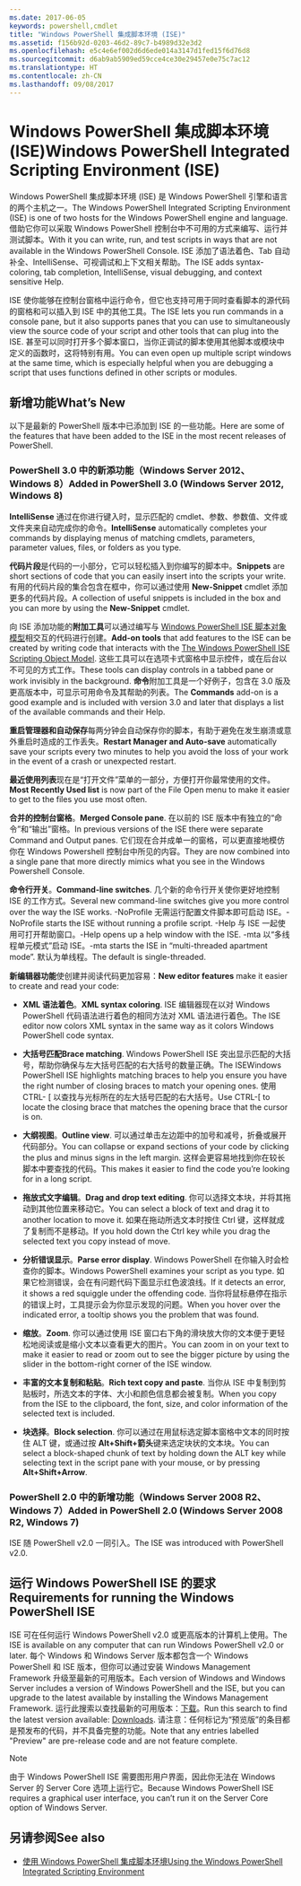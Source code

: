 ```yaml
---
ms.date: 2017-06-05
keywords: powershell,cmdlet
title: "Windows PowerShell 集成脚本环境 (ISE)"
ms.assetid: f156b92d-0203-46d2-89c7-b4989d32e3d2
ms.openlocfilehash: e5c4e6ef002d6d6ede014a3147d1fed15f6d76d8
ms.sourcegitcommit: d6ab9ab5909ed59cce4ce30e29457e0e75c7ac12
ms.translationtype: HT
ms.contentlocale: zh-CN
ms.lasthandoff: 09/08/2017
---
```

# <a name="windows-powershell-integrated-scripting-environment-ise"></a><span data-ttu-id="5c178-103">Windows PowerShell 集成脚本环境 (ISE)</span><span class="sxs-lookup"><span data-stu-id="5c178-103">Windows PowerShell Integrated Scripting Environment (ISE)</span></span>
<span data-ttu-id="5c178-104">Windows PowerShell 集成脚本环境 (ISE) 是 Windows PowerShell 引擎和语言的两个主机之一。</span><span class="sxs-lookup"><span data-stu-id="5c178-104">The Windows PowerShell Integrated Scripting Environment (ISE) is one of two hosts for the Windows PowerShell engine and language.</span></span> <span data-ttu-id="5c178-105">借助它你可以采取 Windows PowerShell 控制台中不可用的方式来编写、运行并测试脚本。</span><span class="sxs-lookup"><span data-stu-id="5c178-105">With it you can write, run, and test scripts in ways that are not available in the Windows PowerShell Console.</span></span> <span data-ttu-id="5c178-106">ISE 添加了语法着色、Tab 自动补全、IntelliSense、可视调试和上下文相关帮助。</span><span class="sxs-lookup"><span data-stu-id="5c178-106">The ISE adds syntax-coloring, tab completion, IntelliSense, visual debugging, and context sensitive Help.</span></span>

<span data-ttu-id="5c178-107">ISE 使你能够在控制台窗格中运行命令，但它也支持可用于同时查看脚本的源代码的窗格和可以插入到 ISE 中的其他工具。</span><span class="sxs-lookup"><span data-stu-id="5c178-107">The ISE lets you run commands in a console pane, but it also supports panes that you can use to simultaneously view the source code of your script and other tools that can plug into the ISE.</span></span> <span data-ttu-id="5c178-108">甚至可以同时打开多个脚本窗口，当你正调试的脚本使用其他脚本或模块中定义的函数时，这将特别有用。</span><span class="sxs-lookup"><span data-stu-id="5c178-108">You can even open up multiple script windows at the same time, which is especially helpful when you are debugging a script that uses functions defined in other scripts or modules.</span></span>

## <a name="whats-new"></a><span data-ttu-id="5c178-109">新增功能</span><span class="sxs-lookup"><span data-stu-id="5c178-109">What’s New</span></span>
<span data-ttu-id="5c178-110">以下是最新的 PowerShell 版本中已添加到 ISE 的一些功能。</span><span class="sxs-lookup"><span data-stu-id="5c178-110">Here are some of the features that have been added to the ISE in the most recent releases of PowerShell.</span></span>

### <a name="added-in-powershell-30-windows-server-2012-windows-8"></a><span data-ttu-id="5c178-111">PowerShell 3.0 中的新添功能（Windows Server 2012、Windows 8）</span><span class="sxs-lookup"><span data-stu-id="5c178-111">Added in PowerShell 3.0 (Windows Server 2012, Windows 8)</span></span>
<span data-ttu-id="5c178-112">**IntelliSense** 通过在你进行键入时，显示匹配的 cmdlet、参数、参数值、文件或文件夹来自动完成你的命令。</span><span class="sxs-lookup"><span data-stu-id="5c178-112">**IntelliSense** automatically completes your commands by displaying menus of matching cmdlets, parameters, parameter values, files, or folders as you type.</span></span>

<span data-ttu-id="5c178-113">**代码片段**是代码的一小部分，它可以轻松插入到你编写的脚本中。</span><span class="sxs-lookup"><span data-stu-id="5c178-113">**Snippets** are short sections of code that you can easily insert into the scripts your write.</span></span> <span data-ttu-id="5c178-114">有用的代码片段的集合包含在框中，你可以通过使用 **New-Snippet** cmdlet 添加更多的代码片段。</span><span class="sxs-lookup"><span data-stu-id="5c178-114">A collection of useful snippets is included in the box and you can more by using the **New-Snippet** cmdlet.</span></span>

<span data-ttu-id="5c178-115">向 ISE 添加功能的**附加工具**可以通过编写与 [Windows PowerShell ISE 脚本对象模型](https://technet.microsoft.com/en-us/library/dd819478.aspx)相交互的代码进行创建。</span><span class="sxs-lookup"><span data-stu-id="5c178-115">**Add-on tools** that add features to the ISE can be created by writing code that interacts with the [The Windows PowerShell ISE Scripting Object Model](https://technet.microsoft.com/en-us/library/dd819478.aspx).</span></span> <span data-ttu-id="5c178-116">这些工具可以在选项卡式窗格中显示控件，或在后台以不可见的方式工作。</span><span class="sxs-lookup"><span data-stu-id="5c178-116">These tools can display controls in a tabbed pane or work invisibly in the background.</span></span> <span data-ttu-id="5c178-117">**命令**附加工具是一个好例子，包含在 3.0 版及更高版本中，可显示可用命令及其帮助的列表。</span><span class="sxs-lookup"><span data-stu-id="5c178-117">The **Commands** add-on is a good example and is included with version 3.0 and later that displays a list of the available commands and their Help.</span></span>

<span data-ttu-id="5c178-118">**重启管理器和自动保存**每两分钟会自动保存你的脚本，有助于避免在发生崩溃或意外重启时造成的工作丢失。</span><span class="sxs-lookup"><span data-stu-id="5c178-118">**Restart Manager and Auto-save** automatically save your scripts every two minutes to help you avoid the loss of your work in the event of a crash or unexpected restart.</span></span>

<span data-ttu-id="5c178-119">**最近使用列表**现在是“打开文件”菜单的一部分，方便打开你最常使用的文件。</span><span class="sxs-lookup"><span data-stu-id="5c178-119">**Most Recently Used list** is now part of the File Open menu to make it easier to get to the files you use most often.</span></span>

<span data-ttu-id="5c178-120">**合并的控制台窗格**。</span><span class="sxs-lookup"><span data-stu-id="5c178-120">**Merged Console pane**.</span></span> <span data-ttu-id="5c178-121">在以前的 ISE 版本中有独立的“命令”和“输出”窗格。</span><span class="sxs-lookup"><span data-stu-id="5c178-121">In previous versions of the ISE there were separate Command and Output panes.</span></span> <span data-ttu-id="5c178-122">它们现在合并成单一的窗格，可以更直接地模仿你在 Windows Powershell 控制台中所见的内容。</span><span class="sxs-lookup"><span data-stu-id="5c178-122">They are now combined into a single pane that more directly mimics what you see in the Windows Powershell Console.</span></span>

<span data-ttu-id="5c178-123">**命令行开关**。</span><span class="sxs-lookup"><span data-stu-id="5c178-123">**Command-line switches**.</span></span> <span data-ttu-id="5c178-124">几个新的命令行开关使你更好地控制 ISE 的工作方式。</span><span class="sxs-lookup"><span data-stu-id="5c178-124">Several new command-line switches give you more control over the way the ISE works.</span></span> <span data-ttu-id="5c178-125">-NoProfile 无需运行配置文件脚本即可启动 ISE。</span><span class="sxs-lookup"><span data-stu-id="5c178-125">-NoProfile starts the ISE without running a profile script.</span></span> <span data-ttu-id="5c178-126">-Help 与 ISE 一起使用可打开帮助窗口。</span><span class="sxs-lookup"><span data-stu-id="5c178-126">-Help opens up a help window with the ISE.</span></span> <span data-ttu-id="5c178-127">-mta 以“多线程单元模式”启动 ISE。</span><span class="sxs-lookup"><span data-stu-id="5c178-127">-mta starts the ISE in “multi-threaded apartment mode”.</span></span> <span data-ttu-id="5c178-128">默认为单线程。</span><span class="sxs-lookup"><span data-stu-id="5c178-128">The default is single-threaded.</span></span>

<span data-ttu-id="5c178-129">**新编辑器功能**使创建并阅读代码更加容易：</span><span class="sxs-lookup"><span data-stu-id="5c178-129">**New editor features** make it easier to create and read your code:</span></span>

- <span data-ttu-id="5c178-130">**XML 语法着色**。</span><span class="sxs-lookup"><span data-stu-id="5c178-130">**XML syntax coloring**.</span></span> <span data-ttu-id="5c178-131">ISE 编辑器现在以对 Windows PowerShell 代码语法进行着色的相同方法对 XML 语法进行着色。</span><span class="sxs-lookup"><span data-stu-id="5c178-131">The ISE editor now colors XML syntax in the same way as it colors Windows PowerShell code syntax.</span></span>

- <span data-ttu-id="5c178-132">**大括号匹配**</span><span class="sxs-lookup"><span data-stu-id="5c178-132">**Brace matching**.</span></span> <span data-ttu-id="5c178-133">Windows PowerShell ISE 突出显示匹配的大括号，帮助你确保与左大括号匹配的右大括号的数量正确。</span><span class="sxs-lookup"><span data-stu-id="5c178-133">The ISEWindows PowerShell ISE highlights matching braces to help you ensure you have the right number of closing braces to match your opening ones.</span></span> <span data-ttu-id="5c178-134">使用 CTRL- \[ 以查找与光标所在的左大括号匹配的右大括号。</span><span class="sxs-lookup"><span data-stu-id="5c178-134">Use CTRL-\[ to locate the closing brace that matches the opening brace that the cursor is on.</span></span>

- <span data-ttu-id="5c178-135">**大纲视图**。</span><span class="sxs-lookup"><span data-stu-id="5c178-135">**Outline view**.</span></span> <span data-ttu-id="5c178-136">可以通过单击左边距中的加号和减号，折叠或展开代码部分。</span><span class="sxs-lookup"><span data-stu-id="5c178-136">You can collapse or expand sections of your code by clicking the plus and minus signs in the left margin.</span></span> <span data-ttu-id="5c178-137">这样会更容易地找到你在较长脚本中要查找的代码。</span><span class="sxs-lookup"><span data-stu-id="5c178-137">This makes it easier to find the code you’re looking for in a long script.</span></span>

- <span data-ttu-id="5c178-138">**拖放式文字编辑**。</span><span class="sxs-lookup"><span data-stu-id="5c178-138">**Drag and drop text editing**.</span></span> <span data-ttu-id="5c178-139">你可以选择文本块，并将其拖动到其他位置来移动它。</span><span class="sxs-lookup"><span data-stu-id="5c178-139">You can select a block of text and drag it to another location to move it.</span></span> <span data-ttu-id="5c178-140">如果在拖动所选文本时按住 Ctrl 键，这样就成了复制而不是移动。</span><span class="sxs-lookup"><span data-stu-id="5c178-140">If you hold down the Ctrl key while you drag the selected text you copy instead of move.</span></span>

- <span data-ttu-id="5c178-141">**分析错误显示**。</span><span class="sxs-lookup"><span data-stu-id="5c178-141">**Parse error display**.</span></span> <span data-ttu-id="5c178-142">Windows PowerShell 在你输入时会检查你的脚本。</span><span class="sxs-lookup"><span data-stu-id="5c178-142">Windows PowerShell examines your script as you type.</span></span> <span data-ttu-id="5c178-143">如果它检测错误，会在有问题代码下面显示红色波浪线。</span><span class="sxs-lookup"><span data-stu-id="5c178-143">If it detects an error, it shows a red squiggle under the offending code.</span></span> <span data-ttu-id="5c178-144">当你将鼠标悬停在指示的错误上时，工具提示会为你显示发现的问题。</span><span class="sxs-lookup"><span data-stu-id="5c178-144">When you hover over the indicated error, a tooltip shows you the problem that was found.</span></span>

- <span data-ttu-id="5c178-145">**缩放**。</span><span class="sxs-lookup"><span data-stu-id="5c178-145">**Zoom**.</span></span> <span data-ttu-id="5c178-146">你可以通过使用 ISE 窗口右下角的滑块放大你的文本便于更轻松地阅读或是缩小文本以查看更大的图片。</span><span class="sxs-lookup"><span data-stu-id="5c178-146">You can zoom in on your text to make it easier to read or zoom out to see the bigger picture by using the slider in the bottom-right corner of the ISE window.</span></span>

- <span data-ttu-id="5c178-147">**丰富的文本复制和粘贴**。</span><span class="sxs-lookup"><span data-stu-id="5c178-147">**Rich text copy and paste**.</span></span> <span data-ttu-id="5c178-148">当你从 ISE 中复制到剪贴板时，所选文本的字体、大小和颜色信息都会被复制。</span><span class="sxs-lookup"><span data-stu-id="5c178-148">When you copy from the ISE to the clipboard, the font, size, and color information of the selected text is included.</span></span>

- <span data-ttu-id="5c178-149">**块选择**。</span><span class="sxs-lookup"><span data-stu-id="5c178-149">**Block selection**.</span></span> <span data-ttu-id="5c178-150">你可以通过在用鼠标选定脚本窗格中文本的同时按住 ALT 键，或通过按 **Alt+Shift+箭头**键来选定块状的文本块。</span><span class="sxs-lookup"><span data-stu-id="5c178-150">You can select a block-shaped chunk of text by holding down the ALT key while selecting text in the script pane with your mouse, or by pressing **Alt+Shift+Arrow**.</span></span>

### <a name="added-in-powershell-20-windows-server-2008-r2-windows-7"></a><span data-ttu-id="5c178-151">PowerShell 2.0 中的新增功能（Windows Server 2008 R2、Windows 7）</span><span class="sxs-lookup"><span data-stu-id="5c178-151">Added in PowerShell 2.0 (Windows Server 2008 R2, Windows 7)</span></span>
<span data-ttu-id="5c178-152">ISE 随 PowerShell v2.0 一同引入。</span><span class="sxs-lookup"><span data-stu-id="5c178-152">The ISE was introduced with PowerShell v2.0.</span></span>

## <a name="requirements-for-running-the-windows-powershell-ise"></a><span data-ttu-id="5c178-153">运行 Windows PowerShell ISE 的要求</span><span class="sxs-lookup"><span data-stu-id="5c178-153">Requirements for running the Windows PowerShell ISE</span></span>
<span data-ttu-id="5c178-154">ISE 可在任何运行 Windows PowerShell v2.0 或更高版本的计算机上使用。</span><span class="sxs-lookup"><span data-stu-id="5c178-154">The ISE is available on any computer that can run Windows PowerShell v2.0 or later.</span></span> <span data-ttu-id="5c178-155">每个 Windows 和 Windows Server 版本都包含一个 Windows PowerShell 和 ISE 版本，但你可以通过安装 Windows Management Framework 升级至最新的可用版本。</span><span class="sxs-lookup"><span data-stu-id="5c178-155">Each version of Windows and Windows Server includes a version of Windows PowerShell and the ISE, but you can upgrade to the latest available by installing the Windows Management Framework.</span></span> <span data-ttu-id="5c178-156">运行此搜索以查找最新的可用版本：[下载](http://www.microsoft.com/en-us/search/DownloadResults.aspx?q=%22windows%20management%20framework%22%20PowerShell&sortby=Relevancy~Descending)。</span><span class="sxs-lookup"><span data-stu-id="5c178-156">Run this search to find the latest version available: [Downloads](http://www.microsoft.com/en-us/search/DownloadResults.aspx?q=%22windows%20management%20framework%22%20PowerShell&sortby=Relevancy~Descending).</span></span> <span data-ttu-id="5c178-157">请注意：任何标记为“预览版”的条目都是预发布的代码，并不具备完整的功能。</span><span class="sxs-lookup"><span data-stu-id="5c178-157">Note that any entries labelled "Preview" are pre-release code and are not feature complete.</span></span>

> [!NOTE]
> <span data-ttu-id="5c178-158">由于 Windows PowerShell ISE 需要图形用户界面，因此你无法在 Windows Server 的 Server Core 选项上运行它。</span><span class="sxs-lookup"><span data-stu-id="5c178-158">Because Windows PowerShell ISE requires a graphical user interface, you can’t run it on the Server Core option of Windows Server.</span></span>

## <a name="see-also"></a><span data-ttu-id="5c178-159">另请参阅</span><span class="sxs-lookup"><span data-stu-id="5c178-159">See also</span></span>
- [<span data-ttu-id="5c178-160">使用 Windows PowerShell 集成脚本环境</span><span class="sxs-lookup"><span data-stu-id="5c178-160">Using the Windows PowerShell Integrated Scripting Environment</span></span>](http://technet.microsoft.com/library/cc732148.aspx)

